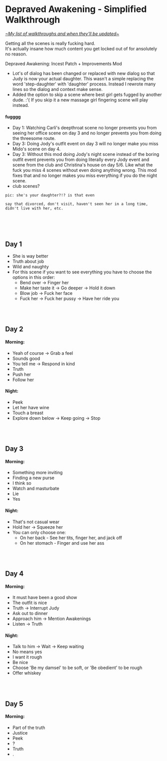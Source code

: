 # Depraved Awakening - Simplified Walkthrough
[*\~My list of walkthroughs and when they'll be updated\~*](https://www.patreon.com/maimlain)

Getting all the scenes is really fucking hard.  
It's actually insane how much content you get locked out of for ansolutely no reason.

Depraved Awakening: Incest Patch + Improvements Mod
- Lot's of dialog has been changed or replaced with new dialog so that Judy is now your actual daughter. This wasn't a simple replacing the word 'step-daughter' with 'daughter' process. Instead I rewrote many lines so the dialog and context make sense.
- Added the option to skip a scene where best girl gets fugged by another dude. :'( If you skip it a new massage girl fingering scene will play instead.

#### fugggg
- Day 1: Watching Carli's deepthroat scene no longer prevents you from seeing her office scene on day 3 and no longer prevents you from doing the threesome route.
- Day 3: Doing Jody's outfit event on day 3 will no longer make you miss Mido's scene on day 4.
- Day 3: Without this mod doing Jody's night scene instead of the boring outfit event prevents you from doing literally every Jody event and scene from the club and Christina's house on day 5/6. Like what the fuck you miss 4 scenes without even doing anything wrong. This mod fixes that and no longer makes you miss everything if you do the night scene.
- club scenes?

```
pic: she's your daughter?!? is that even

say that divorced, don't visit, haven't seen her in a long time, didn't live with her, etc.
```

<br>
<br>
<br>

## Day 1
- She is way better
- Truth about job
- Wild and naughty
- For this scene if you want to see everything you have to choose the options in this order:
  - Bend over -> Finger her
  - Make her taste it -> Go deeper -> Hold it down
  - Blow job -> Fuck her face
  - Fuck her -> Fuck her pussy -> Have her ride you

<br>
<br>

## Day 2
#### Morning:
- Yeah of course -> Grab a feel
- Sounds good
- You tell me -> Respond in kind
- Truth
- Push her
- Follow her

#### Night:
- Peek
- Let her have wine
- Touch a breast
- Explore down below -> Keep going -> Stop

<br>
<br>

## Day 3
#### Morning:
- Something more inviting
- Finding a new purse
- I think so
- Watch and masturbate
- Lie
- Yes

#### Night:
- That's not casual wear
- Hold her -> Squeeze her
- You can only choose one:
  - On her back - See her tits, finger her, and jack off
  - On her stomach - Finger and use her ass

<br>
<br>

## Day 4
#### Morning:
- It must have been a good show
- The outfit is nice
- Truth -> Interrupt Judy
- Ask out to dinner
- Approach him -> Mention Awakenings
- Listen -> Truth

#### Night:
- Talk to him -> Wait -> Keep waiting
- No means yes
- I want it rough
- Be nice
- Choose 'Be my damsel' to be soft, or 'Be obedient' to be rough
- Offer whiskey

<br>
<br>

## Day 5
#### Morning:
- Part of the truth
- Justice
- Peek
- ?
- Truth
- .







